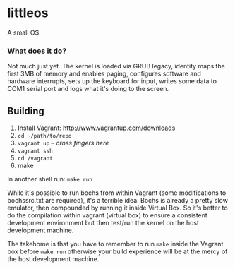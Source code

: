 # littleos
A small OS. 

### What does it do?

Not much just yet. The kernel is loaded via GRUB legacy, identity maps the first 3MB of memory and enables paging, configures software and hardware interrupts, sets up the keyboard for input, writes some data to COM1 serial port and logs what it's doing to the screen.

## Building

1. Install Vagrant: http://www.vagrantup.com/downloads
2. `cd ~/path/to/repo`
3. `vagrant up` – *cross fingers here*
4. `vagrant ssh`
5. `cd /vagrant`
6. make

In another shell run: `make run`

While it's possible to run bochs from within Vagrant (some modifications to bochssrc.txt are required), it's a terrible idea. Bochs is already a pretty slow emulator, then compounded by running it inside Virtual Box. So it's better to do the compilation within vagrant (virtual box) to ensure a consistent development environment but then test/run the kernel on the host development machine. 

The takehome is that you have to remember to run `make` inside the Vagrant box before `make run` otherwise your build experience will be at the mercy of the host development machine.

